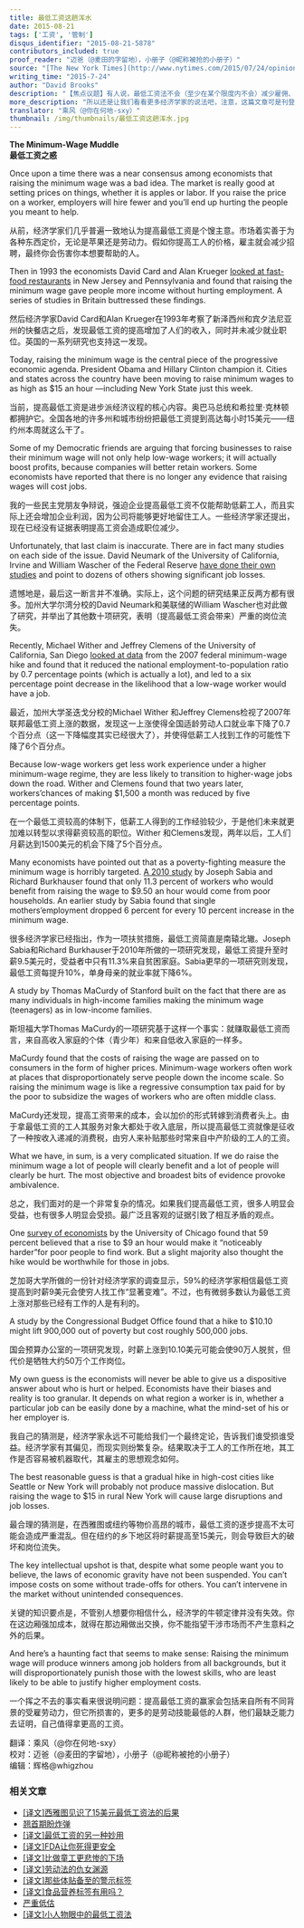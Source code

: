```yaml
---
title: 最低工资这趟浑水
date: 2015-08-21
tags: ['工资', '管制']
disqus_identifier: "2015-08-21-5878"
contributors_included: true
proof_reader: "迈爸（@麦田的字留地），小册子（@昵称被抢的小册子）"
source: "[The New York Times](http://www.nytimes.com/2015/07/24/opinion/david-brooks-the-minimum-wage-muddle.html)"
writing_time: "2015-7-24"
author: "David Brooks"
description: "【焦点议题】有人说，最低工资法不会（至少在某个限度内不会）减少雇佣、增加失业，因为很多企业的成本结构中工资所占比例不高，所以对价格不那么敏感，这种说法有两个问题：1）那么限度在哪里？2）价格机制总是在边际上起作用，不需要所有人对价格敏感。"
more_description: "所以还是让我们看看更多经济学家的说法吧，注意，这篇文章可是刊登在扭腰时报上的哦～"
translator: "乘风（@你在何地-sxy）"
thumbnail: /img/thumbnails/最低工资这趟浑水.jpg
---
```


**The Minimum-Wage Muddle**  
**最低工资之惑**

Once upon a time there was a near consensus among economists that raising the minimum wage was a bad idea. The market is really good at setting prices on things, whether it is apples or labor. If you raise the price on a worker, employers will hire fewer and you’ll end up hurting the people you meant to help.

从前，经济学家们几乎普遍一致地认为提高最低工资是个馊主意。市场着实善于为各种东西定价，无论是苹果还是劳动力。假如你提高工人的价格，雇主就会减少招聘，最终你会伤害你本想要帮助的人。

Then in 1993 the economists David Card and Alan Krueger [looked at fast-food restaurants](http://www.nber.org/papers/w4509) in New Jersey and Pennsylvania and found that raising the minimum wage gave people more income without hurting employment. A series of studies in Britain buttressed these findings.

然后经济学家David Card和Alan Krueger在1993年考察了新泽西州和宾夕法尼亚州的快餐店之后，发现最低工资的提高增加了人们的收入，同时并未减少就业职位。英国的一系列研究也支持这一发现。

Today, raising the minimum wage is the central piece of the progressive economic agenda. President Obama and Hillary Clinton champion it. Cities and states across the country have been moving to raise minimum wages to as high as $15 an hour —including New York State just this week.

当前，提高最低工资是进步派经济议程的核心内容。奥巴马总统和希拉里·克林顿都拥护它。全国各地的许多州和城市纷纷把最低工资提到高达每小时15美元——纽约州本周就这么干了。

Some of my Democratic friends are arguing that forcing businesses to raise their minimum wage will not only help low-wage workers; it will actually boost profits, because companies will better retain workers. Some economists have reported that there is no longer any evidence that raising wages will cost jobs.

我的一些民主党朋友争辩说，强迫企业提高最低工资不仅能帮助低薪工人，而且实际上还会增加企业利润，因为公司将能够更好地留住工人。一些经济学家还提出，现在已经没有证据表明提高工资会造成职位减少。

Unfortunately, that last claim is inaccurate. There are in fact many studies on each side of the issue. David Neumark of the University of California, Irvine and William Wascher of the Federal Reserve [have done their own studies](http://www.izajolp.com/content/3/1/24) and point to dozens of others showing significant job losses.

遗憾地是，最后这一断言并不准确。实际上，这个问题的研究结果正反两方都有很多。加州大学尔湾分校的David Neumark和美联储的William Wascher也对此做了研究，并举出了其他数十项研究，表明（提高最低工资会带来）严重的岗位流失。

Recently, Michael Wither and Jeffrey Clemens of the University of California, San Diego [looked at data](http://econweb.ucsd.edu/~mwither/pdfs/Effects%20of%20Min%20Wage%20on%20Wages%20Employment%20and%20Earnings.pdf) from the 2007 federal minimum-wage hike and found that it reduced the national employment-to-population ratio by 0.7 percentage points (which is actually a lot), and led to a six percentage point decrease in the likelihood that a low-wage worker would have a job.

最近，加州大学圣迭戈分校的Michael Wither 和Jeffrey Clemens检视了2007年联邦最低工资上涨的数据，发现这一上涨使得全国适龄劳动人口就业率下降了0.7个百分点（这一下降幅度其实已经很大了），并使得低薪工人找到工作的可能性下降了6个百分点。

Because low-wage workers get less work experience under a higher minimum-wage regime, they are less likely to transition to higher-wage jobs down the road. Wither and Clemens found that two years later, workers’chances of making $1,500 a month was reduced by five percentage points.

在一个最低工资较高的体制下，低薪工人得到的工作经验较少，于是他们未来就更加难以转型以求得薪资较高的职位。Wither 和Clemens发现，两年以后，工人们月薪达到1500美元的机会下降了5个百分点。

Many economists have pointed out that as a poverty-fighting measure the minimum wage is horribly targeted. [A 2010 study](http://cdn.theatlantic.com/newsroom/img/posts/Sabia_Burkhauser_SEJ_Jan10.pdf) by Joseph Sabia and Richard Burkhauser found that only 11.3 percent of workers who would benefit from raising the wage to $9.50 an hour would come from poor households. An earlier study by Sabia found that single mothers’employment dropped 6 percent for every 10 percent increase in the minimum wage.

很多经济学家已经指出，作为一项扶贫措施，最低工资简直是南辕北辙。Joseph Sabia和Richard Burkhauser于2010年所做的一项研究发现，最低工资提升至时薪9.5美元时，受益者中只有11.3%来自贫困家庭。Sabia更早的一项研究则发现，最低工资每提升10%，单身母亲的就业率就下降6%。

A study by Thomas MaCurdy of Stanford built on the fact that there are as many individuals in high-income families making the minimum wage (teenagers) as in low-income families.

斯坦福大学Thomas MaCurdy的一项研究基于这样一个事实：就赚取最低工资而言，来自高收入家庭的个体（青少年）和来自低收入家庭的一样多。

MaCurdy found that the costs of raising the wage are passed on to consumers in the form of higher prices. Minimum-wage workers often work at places that disproportionately serve people down the income scale. So raising the minimum wage is like a regressive consumption tax paid for by the poor to subsidize the wages of workers who are often middle class.

MaCurdy还发现，提高工资带来的成本，会以加价的形式转嫁到消费者头上。由于拿最低工资的工人其服务对象大都处于收入底层，所以提高最低工资就像是征收了一种按收入递减的消费税，由穷人来补贴那些时常来自中产阶级的工人的工资。

What we have, in sum, is a very complicated situation. If we do raise the minimum wage a lot of people will clearly benefit and a lot of people will clearly be hurt. The most objective and broadest bits of evidence provoke ambivalence.

总之，我们面对的是一个非常复杂的情况。如果我们提高最低工资，很多人明显会受益，也有很多人明显会受损。最广泛且客观的证据引致了相互矛盾的观点。

One [survey of economists](http://www.igmchicago.org/igm-economic-experts-panel/poll-results?SurveyID=SV_br0IEq5a9E77NMV) by the University of Chicago found that 59 percent believed that a rise to $9 an hour would make it “noticeably harder”for poor people to find work. But a slight majority also thought the hike would be worthwhile for those in jobs.

芝加哥大学所做的一份针对经济学家的调查显示，59%的经济学家相信最低工资提高到时薪9美元会使穷人找工作“显著变难”。不过，也有微弱多数认为最低工资上涨对那些已经有工作的人是有利的。

A study by the Congressional Budget Office found that a hike to $10.10 might lift 900,000 out of poverty but cost roughly 500,000 jobs.

国会预算办公室的一项研究发现，时薪上涨到10.10美元可能会使90万人脱贫，但代价是牺牲大约50万个工作岗位。

My own guess is the economists will never be able to give us a dispositive answer about who is hurt or helped. Economists have their biases and reality is too granular. It depends on what region a worker is in, whether a particular job can be easily done by a machine, what the mind-set of his or her employer is.

我自己的猜测是，经济学家永远不可能给我们一个最终定论，告诉我们谁受损谁受益。经济学家有其偏见，而现实则纷繁复杂。结果取决于工人的工作所在地，其工作是否容易被机器取代，其雇主的思想观念如何。

The best reasonable guess is that a gradual hike in high-cost cities like Seattle or New York will probably not produce massive dislocation. But raising the wage to $15 in rural New York will cause large disruptions and job losses.

最合理的猜测是，在西雅图或纽约等物价高昂的城市，最低工资的逐步提高不太可能会造成严重混乱。但在纽约的乡下地区将时薪提高至15美元，则会导致巨大的破坏和岗位流失。

The key intellectual upshot is that, despite what some people want you to believe, the laws of economic gravity have not been suspended. You can’t impose costs on some without trade-offs for others. You can’t intervene in the market without unintended consequences.

关键的知识要点是，不管别人想要你相信什么，经济学的牛顿定律并没有失效。你在这边厢强加成本，就得在那边厢做出交换，你不能指望干涉市场而不产生意料之外的后果。

And here’s a haunting fact that seems to make sense: Raising the minimum wage will produce winners among job holders from all backgrounds, but it will disproportionately punish those with the lowest skills, who are least likely to be able to justify higher employment costs.

一个挥之不去的事实看来很说明问题：提高最低工资的赢家会包括来自所有不同背景的受雇劳动力，但它所损害的，更多的是劳动技能最低的人群，他们最缺乏能力去证明，自己值得拿更高的工资。


翻译：乘风（@你在何地-sxy）  
校对：迈爸（@麦田的字留地），小册子（@昵称被抢的小册子）  
编辑：辉格@whigzhou


### 相关文章

* [[译文]西雅图见识了15美元最低工资法的后果](https://headsalon.org/archives/5714.html "[译文]西雅图见识了15美元最低工资法的后果")
* [翘首期盼炸弹](https://headsalon.org/archives/7623.html "翘首期盼炸弹")
* [[译文]最低工资的另一种妙用](https://headsalon.org/archives/7549.html "[译文]最低工资的另一种妙用")
* [[译文]FDA让你死得更安全](https://headsalon.org/archives/7535.html "[译文]FDA让你死得更安全")
* [[译文]比做童工更悲惨的下场](https://headsalon.org/archives/7520.html "[译文]比做童工更悲惨的下场")
* [[译文]劳动法的仇女渊源](https://headsalon.org/archives/7466.html "[译文]劳动法的仇女渊源")
* [[译文]那些体贴备至的警示标签](https://headsalon.org/archives/7407.html "[译文]那些体贴备至的警示标签")
* [[译文]食品营养标签有用吗？](https://headsalon.org/archives/7348.html "[译文]食品营养标签有用吗？")
* [严重低估](https://headsalon.org/archives/7212.html "严重低估")
* [[译文]小人物眼中的最低工资法](https://headsalon.org/archives/7090.html "[译文]小人物眼中的最低工资法")
